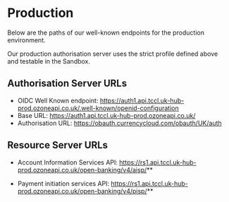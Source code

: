 # Production

Below are the paths of our well-known endpoints for the production environment.

Our production authorisation server uses the strict profile defined above and testable in the Sandbox.

## Authorisation Server URLs
- OIDC Well Known endpoint: https://auth1.api.tccl.uk-hub-prod.ozoneapi.co.uk/.well-known/openid-configuration
- Base URL: https://auth1.api.tccl.uk-hub-prod.ozoneapi.co.uk/
- Authorisation URL: https://obauth.currencycloud.com/obauth/UK/auth

## Resource Server URLs
- Account Information Services API: https://rs1.api.tccl.uk-hub-prod.ozoneapi.co.uk/open-banking/v4/aisp/**

- Payment initiation services API: https://rs1.api.tccl.uk-hub-prod.ozoneapi.co.uk/open-banking/v4/pisp/**